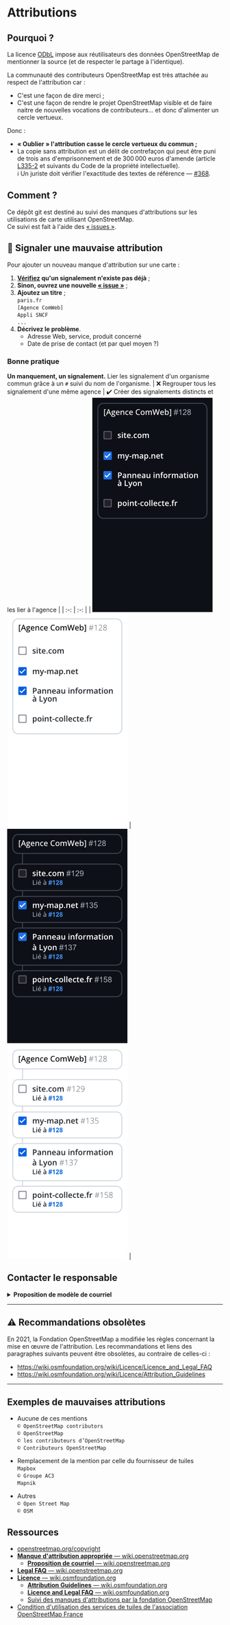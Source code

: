 # Attributions

## Pourquoi ?

La licence [ODbL](https://fr.wikipedia.org/wiki/Open_Database_License) impose aux réutilisateurs des données OpenStreetMap de mentionner la source (et de respecter le partage à l'identique).

La communauté des contributeurs OpenStreetMap est très attachée au respect de l'attribution car :
- C'est une façon de dire merci ;
- C'est une façon de rendre le projet OpenStreetMap visible et de faire naitre de nouvelles vocations de contributeurs… et donc d'alimenter un cercle vertueux.

Donc :
- **« Oublier » l'attribution casse le cercle vertueux du commun ;**  
- La copie sans attribution est un délit de contrefaçon qui peut être puni de trois ans d'emprisonnement et de 300 000 euros d'amende (article [L335-2](https://www.legifrance.gouv.fr/codes/article_lc/LEGIARTI000032655082) et suivants du Code de la propriété intellectuelle).  
  ℹ️ Un juriste doit vérifier l'exactitude des textes de référence — [#368](https://github.com/osm-fr/attributions/issues/368).

## Comment ?

Ce dépôt git est destiné au suivi des manques d'attributions sur les utilisations de carte utilisant OpenStreetMap.  
Ce suivi est fait à l'aide des [« issues »](https://github.com/osm-fr/attributions/issues).

## 📢 Signaler une mauvaise attribution
Pour ajouter un nouveau manque d'attribution sur une carte :
1. **[Vérifiez](https://github.com/osm-fr/attributions/issues?q=is%3Aissue) qu'un signalement n'existe pas déjà** ;
2. **Sinon, ouvrez une nouvelle [« issue »](https://github.com/osm-fr/attributions/issues/new?template=attribution.yml)** ;
3. **Ajoutez un titre** ;<br>
    `paris.fr`<br>
    `[Agence ComWeb]`<br>
    `Appli SNCF`  
    `...`
4. **Décrivez le problème**.
    - Adresse Web, service, produit concerné
    - Date de prise de contact (et par quel moyen ?)

### Bonne pratique

**Un manquement, un signalement.** Lier les signalement d'un organisme commun grâce à un `#` suivi du nom de l'organisme.
| ❌ Regrouper tous les signalement d'une même agence | ✔️ Créer des signalements distincts et les lier à l'agence |
| :-: | :-: |
| ![Non](.github/ISSUE_TEMPLATE/Non-sombre.jpg#gh-dark-mode-only) ![Non](.github/ISSUE_TEMPLATE/Non.jpg#gh-light-mode-only) | ![Oui](.github/ISSUE_TEMPLATE/Oui-sombre.jpg#gh-dark-mode-only) ![Oui](.github/ISSUE_TEMPLATE/Oui.jpg#gh-light-mode-only) |

## Contacter le responsable

<details>
    <summary><b>Proposition de modèle de courriel</b></summary>
  <blockquote>
  Bonjour,

  En tant que cartographe OpenStreetMap, ça me fait plaisir de voir que vous utilisez une carte issue d'OpenStreetMap sur votre site, notamment sur : 

  Cependant, j'ai noté que la carte n'est pas correctement attribuée. En effet, nous demandons que votre crédit comporte la mention « © les contributeurs d’OpenStreetMap ». Vous devez également préciser clairement que les données sont disponibles sous la licence ODbL. Vous pouvez mentionner ceci avec un lien hypertexte vers https://www.openstreetmap.org/copyright.

  Une attribution correcte permet de préciser les sources de la carte ou des données ainsi que ce que les utilisateurs ont le droit d'en faire.
  
  Si vous n'êtes pas directement charge de la conception de ce site, vous pouvez transférer ce courriel au service ou à l'agence concernée.
  Si vous avez besoin d'aide pour effectuer la correction ou si vous avez des questions, ne pas hésiter à répondre à ce message ou à utiliser un de nos canaux de communication : https://wiki.openstreetmap.org/wiki/FR:Canaux_de_contact.

  Enfin, une attribution correcte permet de diffuser l'existence d'OpenStreetMap, d'attirer de nouvelles contributions et d'étendre la communauté. C'est extrêmement important pour améliorer la qualité de la base de données en qui vous et des millions de personnes font confiance.

  Lorsque la correction aura été faite, n'hésitez pas à me le signaler.

  Merci d'avance !<br>
  `signature`
  </blockquote>
</details>

---

## ⚠️ Recommandations obsolètes

En 2021, la Fondation OpenStreetMap a modifiée les règles concernant la mise en œuvre de l'attribution. Les recommandations et liens des paragraphes suivants peuvent être obsolètes, au contraire de celles-ci :
- https://wiki.osmfoundation.org/wiki/Licence/Licence_and_Legal_FAQ
- https://wiki.osmfoundation.org/wiki/Licence/Attribution_Guidelines

---

## Exemples de mauvaises attributions
- Aucune de ces mentions<br>
  `© OpenStreetMap contributors`<br>
  `© OpenStreetMap`<br>
  `© les contributeurs d’OpenStreetMap`<br>
  `© Contributeurs OpenStreetMap`

- Remplacement de la mention par celle du fournisseur de tuiles<br>
  `Mapbox`<br>
  `© Groupe AC3`<br>
  `Mapnik`

- Autres<br>
  `© Open Street Map`<br>
  `© OSM`

## Ressources
- [openstreetmap.org/copyright](https://www.openstreetmap.org/copyright)
- [**Manque d'attribution appropriée** — wiki.openstreetmap.org ](https://wiki.openstreetmap.org/wiki/FR:Manque_d%27attribution_appropri%C3%A9e)
  - [**Proposition de courriel** — wiki.openstreetmap.org](https://wiki.openstreetmap.org/wiki/FR:Manque_d%27attribution_appropri%C3%A9e#Proposition_de_courriel)
- [**Legal FAQ** — wiki.openstreetmap.org](https://wiki.openstreetmap.org/wiki/Legal_FAQ)
- [**Licence** — wiki.osmfoundation.org](https://wiki.osmfoundation.org/wiki/Licence)
  - [**Attribution Guidelines** — wiki.osmfoundation.org](https://wiki.osmfoundation.org/wiki/Licence/Attribution_Guidelines)
  - [**Licence and Legal FAQ** — wiki.osmfoundation.org](https://wiki.osmfoundation.org/wiki/Licence/Licence_and_Legal_FAQ)
  - [Suivi des manques d'attributions par la fondation OpenStreetMap](https://github.com/openstreetmap/tile-attribution)
- [Condition d'utilisation des services de tuiles de l'association OpenStreetMap France](https://www.openstreetmap.fr/usage/)

